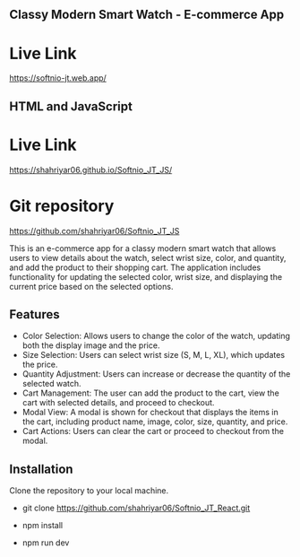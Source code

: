 ## Classy Modern Smart Watch - E-commerce App

# Live Link
https://softnio-jt.web.app/

## HTML and JavaScript

# Live Link
https://shahriyar06.github.io/Softnio_JT_JS/
# Git repository
https://github.com/shahriyar06/Softnio_JT_JS


This is an e-commerce app for a classy modern smart watch that allows users to view details about the watch, select wrist size, color, and quantity, and add the product to their shopping cart. The application includes functionality for updating the selected color, wrist size, and displaying the current price based on the selected options.

## Features
- Color Selection: Allows users to change the color of the watch, updating both the display image and the price.
- Size Selection: Users can select wrist size (S, M, L, XL), which updates the price.
- Quantity Adjustment: Users can increase or decrease the quantity of the selected watch.
- Cart Management: The user can add the product to the cart, view the cart with selected details, and proceed to checkout.
- Modal View: A modal is shown for checkout that displays the items in the cart, including product name, image, color, size, quantity, and price.
- Cart Actions: Users can clear the cart or proceed to checkout from the modal.



## Installation
Clone the repository to your local machine.

- git clone https://github.com/shahriyar06/Softnio_JT_React.git

- npm install

- npm run dev